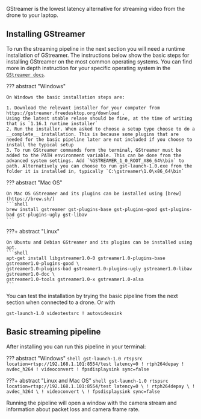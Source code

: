 GStreamer is the lowest latency alternative for streaming video from the drone to your laptop.

## Installing GStreamer

To run the streaming pipeline in the next section you will need a runtime installation of GStreamer.
The instructions below show the basic steps for installing GStreamer on the most common operating systems.
You can find more in depth instruction for your specific operating system in the [`GStreamer docs`](https://gstreamer.freedesktop.org/documentation/installing/?gi-language=c).


??? abstract "Windows"

    On Windows the basic installation steps are:

    1. Download the relevant installer for your computer from https://gstreamer.freedesktop.org/download .
    Using the latest stable relase should be fine, at the time of writing that is `1.16.1 runtime installer`
    2. Run the installer. When asked to choose a setup type choose to do a __complete__ installation. This is because some plugins that are needed for the basic pipeline later are not included if you choose to install the typical setup
    3. To run GStreamer commands form the terminal, GStreamer must be added to the PATH environment variable. This can be done from the advanced system settings. Add `%GSTREAMER_1_0_ROOT_X86_64%\bin` to path. Alternatively you can choose to run gst-launch-1.0.exe from the folder it is installed in, typically `C:\gstreamer\1.0\x86_64\bin`


??? abstract "Mac OS"

    On Mac OS GStreamer and its plugins can be installed using [brew](https://brew.sh/)
    ```shell
    brew install gstreamer gst-plugins-base gst-plugins-good gst-plugins-bad gst-plugins-ugly gst-libav
    ```

???+ abstract "Linux"

    On Ubuntu and Debian GStreamer and its plugins can be installed using apt.
    ```shell
    apt-get install libgstreamer1.0-0 gstreamer1.0-plugins-base gstreamer1.0-plugins-good \
    gstreamer1.0-plugins-bad gstreamer1.0-plugins-ugly gstreamer1.0-libav gstreamer1.0-doc \
    gstreamer1.0-tools gstreamer1.0-x gstreamer1.0-alsa
    ```

You can test the installation by trying the basic pipeline from the next section when connected to a drone. Or with

``` shell
gst-launch-1.0 videotestsrc ! autovideosink
```

## Basic streaming pipeline
After installing you can run this pipeline in your terminal:

??? abstract "Windows"
    ``` shell
    gst-launch-1.0 rtspsrc location=rtsp://192.168.1.101:8554/test latency=0 ! rtph264depay ! avdec_h264 ! videoconvert ! fpsdisplaysink sync=false
    ```

???+ abstract "Linux and Mac OS"
    ``` shell
    gst-launch-1.0 rtspsrc location=rtsp://192.168.1.101:8554/test latency=0 \
        ! rtph264depay \
        ! avdec_h264 \
        ! videoconvert \
        ! fpsdisplaysink sync=false
    ```

Running the pipeline will open a window with the camera stream and information about packet loss and camera frame rate.
